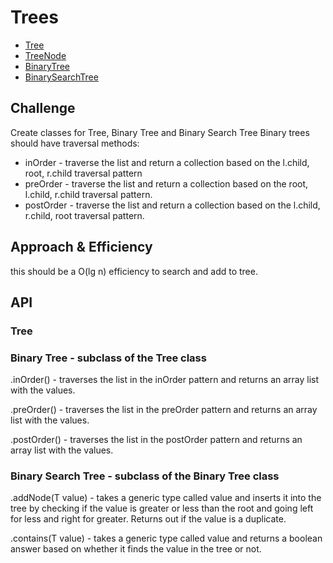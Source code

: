 # Trees
- [Tree](../src/main/java/code/challenges/tree/Tree.java)
- [TreeNode](../src/main/java/code/challenges/tree/TreeNode.java)
- [BinaryTree](../src/main/java/code/challenges/tree/BinaryTree.java)
- [BinarySearchTree](../src/main/java/code/challenges/tree/BinarySearchTree.java)

## Challenge
Create classes for Tree, Binary Tree and Binary Search Tree
Binary trees should have traversal methods: 
- inOrder - traverse the list and return a collection based on the l.child, root, r.child traversal pattern
- preOrder - traverse the list and return a collection based on the root, l.child, r.child traversal pattern.
- postOrder - traverse the list and return a collection based on the l.child, r.child, root traversal pattern.




## Approach & Efficiency
this should be a O(lg n) efficiency to search and add to tree.


## API

### Tree

### Binary Tree - subclass of the Tree class

.inOrder() - traverses the list in the inOrder pattern and returns an array list with the values.

.preOrder() - traverses the list in the preOrder pattern and returns an array list with the values.

.postOrder() - traverses the list in the postOrder pattern and returns an array list with the values.


### Binary Search Tree - subclass of the Binary Tree class

.addNode(T value) - takes a generic type called value and inserts it into the tree by checking if the value is greater or less than the root and going left for less and right for greater. Returns out if the value is a duplicate.

.contains(T value) - takes a generic type called value and returns a boolean answer based on whether it finds the value in the tree or not.

